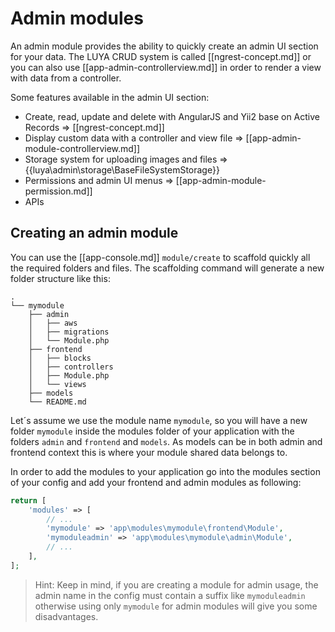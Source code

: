 # Admin modules

An admin module provides the ability to quickly create an admin UI section for your data. The LUYA CRUD system is called [[ngrest-concept.md]] or you can also use [[app-admin-controllerview.md]] in order to render a view with data from a controller.

Some features available in the admin UI section:

+ Create, read, update and delete with AngularJS and Yii2 base on Active Records => [[ngrest-concept.md]]
+ Display custom data with a controller and view file => [[app-admin-module-controllerview.md]]
+ Storage system for uploading images and files => {{luya\admin\storage\BaseFileSystemStorage}}
+ Permissions and admin UI menus => [[app-admin-module-permission.md]]
+ APIs

## Creating an admin module

You can use the [[app-console.md]] `module/create` to scaffold quickly all the required folders and files. The scaffolding command will generate a new folder structure like this:

```
.
└── mymodule
    ├── admin
    │   ├── aws
    │   ├── migrations
    │   └── Module.php
    ├── frontend
    │   ├── blocks
    │   ├── controllers
    │   ├── Module.php
    │   └── views
    ├── models
    └── README.md
```

Let´s assume we use the module name `mymodule`, so you will have a new folder `mymodule` inside the modules folder of your application with the folders `admin` and `frontend` and `models`. As models can be in both admin and frontend context this is where your module shared data belongs to.

In order to add the modules to your application go into the modules section of your config and add your frontend and admin modules as following:

```php
return [
    'modules' => [
        // ...
        'mymodule' => 'app\modules\mymodule\frontend\Module',
        'mymoduleadmin' => 'app\modules\mymodule\admin\Module',
        // ...
    ],
];
```

> Hint: Keep in mind, if you are creating a module for admin usage, the admin name in the config must contain a suffix like `mymoduleadmin` otherwise using only `mymodule` for admin modules will give you some disadvantages.
